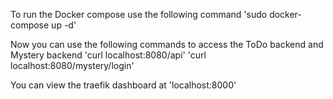To run the Docker compose use the following command
'sudo docker-compose up -d'

Now you can use the following commands to access the ToDo backend and Mystery backend
'curl localhost:8080/api'
'curl localhost:8080/mystery/login'

You can view the traefik dashboard at 'localhost:8000'
